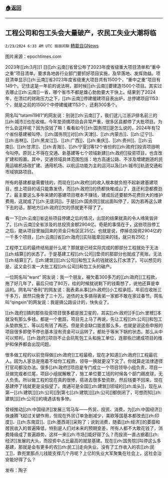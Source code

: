 ###  [:house:返回](README.md)
---


## 工程公司和包工头会大量破产，农民工失业大潮将临
`2/23/2024 6:33 AM UTC 丽丽闲聊` [轉載自GNews](https://gnews.org/articles/2334472)

图片来源：epochtimes.com

2023年[[zh:3月]]1 日[[zh:云南]]省曾公布了2023年度省级重大项目清单和“重中之重”项目清单。要求各地各行业部门要抓好项目实施，及早落地、发挥效益。项目清单显示[[zh:云南]]省2023年度省级重大项目共有1500个，“重中之重”项目有149个。记住这是一年前的说法啊，那时候[[zh:云南]]要建造1500个项目。其实过去哪止[[zh:云南]]一省，哪个省市不都是雄心勃勃要大干快上。结果到了2024年，在溃烂的财政压力之下，[[zh:云南]]停建缓建项目表出炉，总停建项目1153个，就是之前的1500个中停建缓建1153个，还剩300多个。

网名叫“tatami1981”的网友说：别说[[zh:云南]]了，我们这儿江浙沪排名前三的[[zh:城市]]也在收缩。今年垫资搞项目会非常严重，很多区县都停了大批项目。为什么会这样呢？因为没钱了嘛！看看如今[[zh:国务院]]是怎么说的，2024年有12个省份基建被叫停。[[zh:国务院]]对[[zh:天津]]、[[zh:内蒙古]]、[[zh:辽宁]]、[[zh:吉林]]、[[zh:黑龙江]]、[[zh:广西]]、[[zh:重庆]]、[[zh:贵州]]、[[zh:云南]]、[[zh:甘肃]]、[[zh:青海]]、[[zh:宁夏]]等12个省份的[[zh:政府]]投资项目明令叫停。原则上不得在交通、新基建等七个领域新建[[zh:政府]]投资项目，也含改扩建和购置。其中，交通领域具体范围包括：地方高速公路、不涉及增建跑道的民用运输机场改扩建、通用机场、以航运功能为主的运河以及[[zh:城市]]轨道交通和市域铁路项目。

所有的基建都是需要钱的，而现在[[zh:政府]]的收入根本就负担不起新建基建项目，想上项目的话只能靠发债，而[[zh:政府]]的债都快堆成山了，连还利息都费劲了。最主要这么多年来建的基建项目根本不赚钱，建成后还要额外花费巨大的维护费用，这就成了[[zh:无底洞]]。于是[[zh:国务院]]就出面叫停了，因为若再这么建下去的话，那地方[[zh:政府]]欠的债就更不得了了。

看一下[[zh:云南]]省这些项目停建之后的情况，出现的结果就真的令人啼笑皆非了。[[zh:云南]]全省涉及的总投资金额2904亿。奇葩的事情在于，这些项目停工之后，能从项目里抽回来的资金只有区区25亿。也就是说，停掉总投资2904亿的一千多个项目，[[zh:云南]]省[[zh:政府]]实际能拿回来的钱，就只有25亿！

工程停工后的最终结局是什么呢？那就是已经实际完成的那部分工程就处于无法[[zh:结算]]的状态了。于是基建工程[[zh:公司]]垫资的那部分也就成了死账，无法[[zh:结算]]了。[[zh:建筑]][[zh:公司]]和包工头的钱就这么打水漂了。可以想见的是，这又会引发一大批工程[[zh:公司]]和包工头的破产。

一位网名叫“want” 网友说：我一个朋友，被欠着300多万的[[zh:政府]]工程款，拖了好几年了，最后只给了80万，给的时候就说剩下的钱甭想了，说他还算是幸运的。网名叫“泰利”的网友说：我表弟从事[[zh:政府]]小工程承揽，年前应收账三千多万，居然只施舍了三十万。追债的太多搞得表弟一家都不敢在家过春节。网名叫“qingxin”的网友说：我是搞公路设计的，快失业了。

[[zh:政府]]搞的那些投资项目很多都是放卫星的，其实[[zh:政府]]手[[zh:里根]]本就没有那么多钱。都是一个套路，项目先上马了再说，先让工程[[zh:公司]]和包工头垫款施工，等以后有钱了再还。但是资金缺口能差那么多，也就是说这些申报的项目很多即使不停也基本没有资金可以运转了，都处于等米下锅的状态。那么从中可以预判，[[zh:政府]]项目不止会坑死包工头和施工单位，连那些已建成项目的维护和保养都会出现问题。

很多做工程的以前觉得做[[zh:政府]]工程最稳，现在才知道[[zh:政府]]工程最坑人。因为人家总是拖着不给你工程款，领导一换就更没下文了。你就算走法律途径打官司都没办法。很多[[zh:政府]]项目是专门成立一个项目领导小组负责，项目一旦做完或者烂尾，项目小组就解散了，施工单位要工钱的时候各个部门踢皮球，无人负责。所以做工程的现在真的很惨，搭进去很多垫资款，然后钱要不回来，现在基建停了钱就更是没指望了。南通可是全国[[zh:建筑]]领域的[[zh:龙头]]，现在从第一[[zh:建筑]][[zh:公司]]到第七[[zh:建筑]][[zh:公司]]都倒闭了，可想而知[[zh:建筑]][[zh:公司]]的境遇该有多惨。

曾经推动[[zh:中国经济]]发展三驾马车——外贸、投资、消费，为[[zh:中国经济]]快速腾飞起过关键作用，但现在外贸订单急剧减少，美欧等国基本都改去[[zh:印度]]、[[zh:东南亚]]、[[zh:墨西哥]]采购了；说到消费，随着[[zh:经济]]的萎靡和居民收入的普遍降低，特别是人们对未来的预期变差，所有人都不大敢花钱了，消费降级成了普遍趋势。这样一来[[zh:市场]]能好得了么？而投资一直占据着[[zh:经济]]发展的大头，而投资中占比最高的就是基建。现在[[zh:国务院]]叫停这么多基建，那就是会有更多的农[[zh:民工]]走向失业。没有了工作收入的农[[zh:民工]]，靠兜里那点儿钱能支撑几个月呢？上亿的失业大军聚集在社会上，这社会治安能好得了么？

          
发布：陶子 






